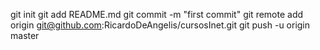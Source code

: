 git init
git add README.md
git commit -m "first commit"
git remote add origin git@github.com:RicardoDeAngelis/cursosInet.git
git push -u origin master
